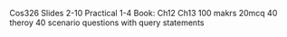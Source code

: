 Cos326
Slides 2-10
Practical 1-4
Book: Ch12 Ch13
100 makrs
20mcq
40 theroy
40 scenario
questions with query statements


